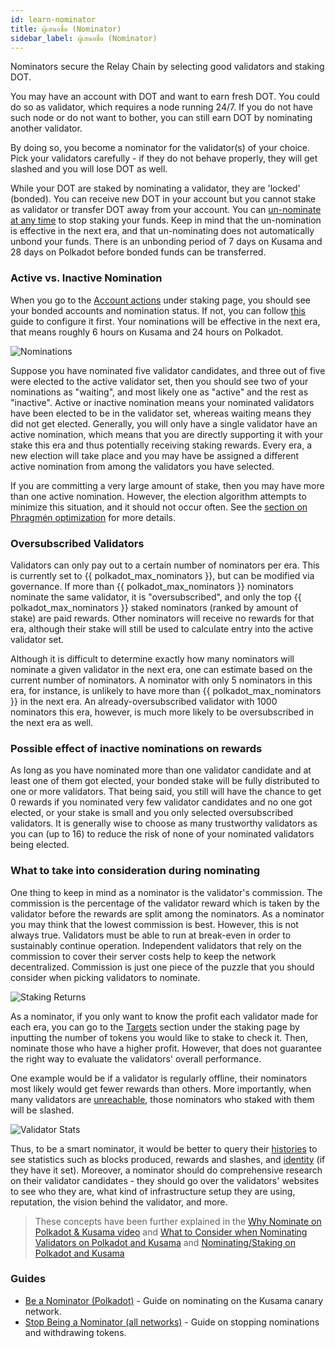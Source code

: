 ```yaml
---
id: learn-nominator
title: ผู้เสนอชื่อ (Nominator)
sidebar_label: ผู้เสนอชื่อ (Nominator)
---
```


Nominators secure the Relay Chain by selecting good validators and staking DOT.

You may have an account with DOT and want to earn fresh DOT. You could do so as validator, which requires a node running 24/7. If you do not have such node or do not want to bother, you can still earn DOT by nominating another validator.

By doing so, you become a nominator for the validator(s) of your choice. Pick your validators carefully - if they do not behave properly, they will get slashed and you will lose DOT as well.

While your DOT are staked by nominating a validator, they are 'locked' (bonded). You can receive new DOT in your account but you cannot stake as validator or transfer DOT away from your account. You can [un-nominate at any time](maintain-guides-how-to-unbond) to stop staking your funds. Keep in mind that the un-nomination is effective in the next era, and that un-nominating does not automatically unbond your funds. There is an unbonding period of 7 days on Kusama and 28 days on Polkadot before bonded funds can be transferred.

### Active vs. Inactive Nomination

When you go to the [Account actions](https://polkadot.js.org/apps/#/staking/actions) under staking page, you should see your bonded accounts and nomination status. If not, you can follow [this](maintain-guides-how-to-nominate-kusama) guide to configure it first. Your nominations will be effective in the next era, that means roughly 6 hours on Kusama and 24 hours on Polkadot.

![Nominations](/img/staking/polkadotjs_nominator_account.png)

Suppose you have nominated five validator candidates, and three out of five were elected to the active validator set, then you should see two of your nominations as "waiting", and most likely one as "active" and the rest as "inactive". Active or inactive nomination means your nominated validators have been elected to be in the validator set, whereas waiting means they did not get elected. Generally, you will only have a single validator have an active nomination, which means that you are directly supporting it with your stake this era and thus potentially receiving staking rewards. Every era, a new election will take place and you may have be assigned a different active nomination from among the validators you have selected.

If you are committing a very large amount of stake, then you may have more than one active nomination. However, the election algorithm attempts to minimize this situation, and it should not occur often. See the [section on Phragmén optimization](learn-phragmen#optimizations) for more details.

### Oversubscribed Validators

Validators can only pay out to a certain number of nominators per era. This is currently set to
{{ polkadot_max_nominators }}, but can be modified via governance. If more than
{{ polkadot_max_nominators }} nominators nominate the same validator, it is "oversubscribed", and only the top {{ polkadot_max_nominators }} staked nominators (ranked by amount of stake) are paid rewards. Other nominators will receive no rewards for that era, although their stake will still be used to calculate entry into the active validator set.

Although it is difficult to determine exactly how many nominators will nominate a given validator in the next era, one can estimate based on the current number of nominators. A nominator with only 5 nominators in this era, for instance, is unlikely to have more than {{ polkadot_max_nominators }} in the next era. An already-oversubscribed validator with 1000 nominators this era, however, is much more likely to be oversubscribed in the next era as well.

### Possible effect of inactive nominations on rewards

As long as you have nominated more than one validator candidate and at least one of them got elected, your bonded stake will be fully distributed to one or more validators. That being said, you still will have the chance to get 0 rewards if you nominated very few validator candidates and no one got elected, or your stake is small and you only selected oversubscribed validators. It is generally wise to choose as many trustworthy validators as you can (up to 16) to reduce the risk of none of your nominated validators being elected.

### What to take into consideration during nominating

One thing to keep in mind as a nominator is the validator's commission. The commission is the percentage of the validator reward which is taken by the validator before the rewards are split among the nominators. As a nominator you may think that the lowest commission is best. However, this is not always true. Validators must be able to run at break-even in order to sustainably continue operation. Independent validators that rely on the commission to cover their server costs help to keep the network decentralized. Commission is just one piece of the puzzle that you should consider when picking validators to nominate.

![Staking Returns](/img/staking/polkadotjs_nominators_target.png)

As a nominator, if you only want to know the profit each validator made for each era, you can go to the [Targets](https://polkadot.js.org/apps/#/staking/targets) section under the staking page by inputting the number of tokens you would like to stake to check it. Then, nominate those who have a higher profit. However, that does not guarantee the right way to evaluate the validators' overall performance.

One example would be if a validator is regularly offline, their nominators most likely would get fewer rewards than others. More importantly, when many validators are [unreachable](learn-staking#unresponsiveness), those nominators who staked with them will be slashed.

![Validator Stats](/img/staking/polkadotjs_validator_stats.png)

Thus, to be a smart nominator, it would be better to query their [histories](https://polkadot.js.org/apps/#/staking/query/) to see statistics such as blocks produced, rewards and slashes, and [identity](learn-identity) (if they have it set). Moreover, a nominator should do comprehensive research on their validator candidates - they should go over the validators' websites to see who they are, what kind of infrastructure setup they are using, reputation, the vision behind the validator, and more.

> These concepts have been further explained in the [Why Nominate on Polkadot & Kusama video](https://www.youtube.com/watch?v=weG_uzdSs1E&list=PLOyWqupZ-WGuAuS00rK-pebTMAOxW41W8&index=4) and [What to Consider when Nominating Validators on Polkadot and Kusama](https://www.youtube.com/watch?v=K-a4CgVchvU&list=PLOyWqupZ-WGuAuS00rK-pebTMAOxW41W8&index=9) and [Nominating/Staking on Polkadot and Kusama](https://www.youtube.com/watch?v=NYs9oWAbzbE&list=PLOyWqupZ-WGuAuS00rK-pebTMAOxW41W8&index=14)

### Guides

- [Be a Nominator (Polkadot)](maintain-guides-how-to-nominate-polkadot) - Guide on nominating on the Kusama canary network.
- [Stop Being a Nominator (all networks)](maintain-guides-how-to-unbond) - Guide on stopping nominations and withdrawing tokens.
